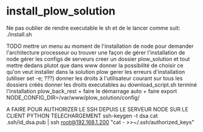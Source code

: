 # install_plow_solution
Ne pas oublier de rendre executable le sh et de le lancer comme suit: ./install.sh

TODO
mettre un menu au moment de l'installation de node pour demander l'architecture processeur ou trouver une façon de gérer l'installation de node
gérer les configs de serveurs
creer un dossier plow_solution et tout mettre dedans plutot que dans www
donner la possibilité de choisir ce qu'on veut installer dans la solution plow
gerer les erreurs d'installation (utiliser set -e; ???)
donner les droits à l'utilisateur courant sur tous les dossiers créés
donner les droits executables au download_script.sh
terminé l'installation plow_back_rest + faire le démarrage auto + faire export NODE_CONFIG_DIR=/var/www/plow_solution/config/

A FAIRE POUR AUTHORIZER LE SSH DEPUIS LE SERVEUR NODE SUR LE CLIENT PYTHON TELECHARGEMENT
ssh-keygen -t dsa
cat .ssh/id_dsa.pub | ssh root@192.168.1.200 "cat - >>~/.ssh/authorized_keys"

